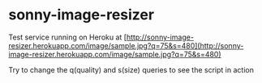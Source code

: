 # sonny-image-resizer

Test service running on Heroku at [http://sonny-image-resizer.herokuapp.com/image/sample.jpg?q=75&s=480](http://sonny-image-resizer.herokuapp.com/image/sample.jpg?q=75&s=480)

Try to change the q(quality) and s(size) queries to see the script in action
